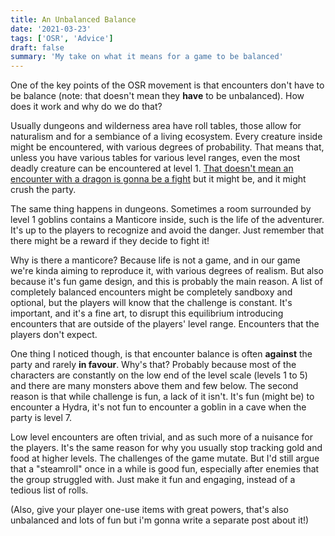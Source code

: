 ```yaml
---
title: An Unbalanced Balance
date: '2021-03-23'
tags: ['OSR', 'Advice']
draft: false
summary: 'My take on what it means for a game to be balanced'
---
```


One of the key points of the OSR movement is that encounters don't have to be balance (note: that doesn't mean they **have** to be unbalanced). How does it work and why do we do that?

Usually dungeons and wilderness area have roll tables, those allow for naturalism and for a sembiance of a living ecosystem. Every creature inside might be encountered, with various degrees of probability. That means that, unless you have various tables for various level ranges, even the most deadly creature can be encountered at level 1. [That doesn't mean an encounter with a dragon is gonna be a fight](https://leveldrain.com/2021/02/15/blue-crabs-as-emergent-narrative/) but it might be, and it might crush the party.

The same thing happens in dungeons. Sometimes a room surrounded by level 1 goblins contains a Manticore inside, such is the life of the adventurer. It's up to the players to recognize and avoid the danger. Just remember that there might be a reward if they decide to fight it!

Why is there a manticore? Because life is not a game, and in our game we're kinda aiming to reproduce it, with various degrees of realism. But also because it's fun game design, and this is probably the main reason. A list of completely balanced encounters might be completely sandboxy and optional, but the players will know that the challenge is constant. It's important, and it's a fine art, to disrupt this equilibrium introducing encounters that are outside of the players' level range. Encounters that the players don't expect.

One thing I noticed though, is that encounter balance is often **against** the party and rarely **in favour**. Why's that? Probably because most of the characters are constantly on the low end of the level scale (levels 1 to 5) and there are many monsters above them and few below. The second reason is that while challenge is fun, a lack of it isn't. It's fun (might be) to encounter a Hydra, it's not fun to encounter a goblin in a cave when the party is level 7.

Low level encounters are often trivial, and as such more of a nuisance for the players. It's the same reason for why you usually stop tracking gold and food at higher levels. The challenges of the game mutate. But I'd still argue that a "steamroll" once in a while is good fun, especially after enemies that the group struggled with. Just make it fun and engaging, instead of a tedious list of rolls.

(Also, give your player one-use items with great powers, that's also unbalanced and lots of fun but i'm gonna write a separate post about it!)

